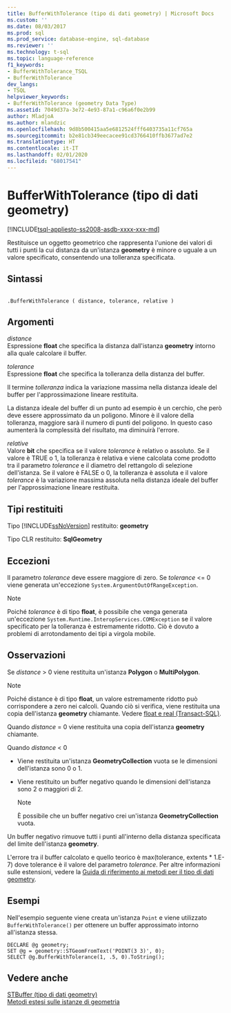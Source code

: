 ```yaml
---
title: BufferWithTolerance (tipo di dati geometry) | Microsoft Docs
ms.custom: ''
ms.date: 08/03/2017
ms.prod: sql
ms.prod_service: database-engine, sql-database
ms.reviewer: ''
ms.technology: t-sql
ms.topic: language-reference
f1_keywords:
- BufferWithTolerance_TSQL
- BufferWithTolerance
dev_langs:
- TSQL
helpviewer_keywords:
- BufferWithTolerance (geometry Data Type)
ms.assetid: 7049d37a-3e72-4e93-87a1-c96a6f0e2b99
author: MladjoA
ms.author: mlandzic
ms.openlocfilehash: 9d8b500415aa5e6812524fff6403735a11cf765a
ms.sourcegitcommit: b2e81cb349eecacee91cd3766410ffb3677ad7e2
ms.translationtype: HT
ms.contentlocale: it-IT
ms.lasthandoff: 02/01/2020
ms.locfileid: "68017541"
---
```

# <a name="bufferwithtolerance-geometry-data-type"></a>BufferWithTolerance (tipo di dati geometry)
[!INCLUDE[tsql-appliesto-ss2008-asdb-xxxx-xxx-md](../../includes/tsql-appliesto-ss2008-asdb-xxxx-xxx-md.md)]

Restituisce un oggetto geometrico che rappresenta l'unione dei valori di tutti i punti la cui distanza da un'istanza **geometry** è minore o uguale a un valore specificato, consentendo una tolleranza specificata.
  
## <a name="syntax"></a>Sintassi  
  
```  
  
.BufferWithTolerance ( distance, tolerance, relative )  
```  
  
## <a name="arguments"></a>Argomenti  
 *distance*  
 Espressione **float** che specifica la distanza dall'istanza **geometry** intorno alla quale calcolare il buffer.  
  
 *tolerance*  
 Espressione **float** che specifica la tolleranza della distanza del buffer.  
  
 Il termine *tolleranza* indica la variazione massima nella distanza ideale del buffer per l'approssimazione lineare restituita.  
  
 La distanza ideale del buffer di un punto ad esempio è un cerchio, che però deve essere approssimato da un poligono. Minore è il valore della tolleranza, maggiore sarà il numero di punti del poligono. In questo caso aumenterà la complessità del risultato, ma diminuirà l'errore.  
  
 *relative*  
 Valore **bit** che specifica se il valore *tolerance* è relativo o assoluto. Se il valore è TRUE o 1, la tolleranza è relativa e viene calcolata come prodotto tra il parametro *tolerance* e il diametro del rettangolo di selezione dell'istanza. Se il valore è FALSE o 0, la tolleranza è assoluta e il valore *tolerance* è la variazione massima assoluta nella distanza ideale del buffer per l'approssimazione lineare restituita.  
  
## <a name="return-types"></a>Tipi restituiti  
 Tipo [!INCLUDE[ssNoVersion](../../includes/ssnoversion-md.md)] restituito: **geometry**  
  
 Tipo CLR restituito: **SqlGeometry**  
  
## <a name="exceptions"></a>Eccezioni  
 Il parametro *tolerance* deve essere maggiore di zero. Se *tolerance* <= 0 viene generata un'eccezione `System.ArgumentOutOfRangeException`.  
  
> [!NOTE]  
>  Poiché *tolerance* è di tipo **float**, è possibile che venga generata un'eccezione `System.Runtime.InteropServices.COMException` se il valore specificato per la tolleranza è estremamente ridotto. Ciò è dovuto a problemi di arrotondamento dei tipi a virgola mobile.  
  
## <a name="remarks"></a>Osservazioni  
 Se *distance* > 0 viene restituita un'istanza **Polygon** o **MultiPolygon**.  
  
> [!NOTE]  
>  Poiché distance è di tipo **float**, un valore estremamente ridotto può corrispondere a zero nei calcoli. Quando ciò si verifica, viene restituita una copia dell'istanza **geometry** chiamante. Vedere [float e real &#40;Transact-SQL&#41;](../../t-sql/data-types/float-and-real-transact-sql.md).  
  
 Quando *distance* = 0 viene restituita una copia dell'istanza **geometry** chiamante.  
  
 Quando *distance* < 0  
  
-   Viene restituita un'istanza **GeometryCollection** vuota se le dimensioni dell'istanza sono 0 o 1.  
  
-   Viene restituito un buffer negativo quando le dimensioni dell'istanza sono 2 o maggiori di 2.  
  
    > [!NOTE]  
    >  È possibile che un buffer negativo crei un'istanza **GeometryCollection** vuota.  
  
 Un buffer negativo rimuove tutti i punti all'interno della distanza specificata del limite dell'istanza **geometry**.  
  
 L'errore tra il buffer calcolato e quello teorico è max(tolerance, extents \* 1.E-7) dove tolerance è il valore del parametro *tolerance*. Per altre informazioni sulle estensioni, vedere la [Guida di riferimento ai metodi per il tipo di dati geometry](https://msdn.microsoft.com/library/d88e632b-6b2f-4466-a15f-9fbef1a347a7).  
  
## <a name="examples"></a>Esempi  
 Nell'esempio seguente viene creata un'istanza `Point` e viene utilizzato `BufferWithTolerance()` per ottenere un buffer approssimato intorno all'istanza stessa.  
  
```  
DECLARE @g geometry;  
SET @g = geometry::STGeomFromText('POINT(3 3)', 0);  
SELECT @g.BufferWithTolerance(1, .5, 0).ToString();  
```  
  
## <a name="see-also"></a>Vedere anche  
 [STBuffer &#40;tipo di dati geometry&#41;](../../t-sql/spatial-geometry/stbuffer-geometry-data-type.md)   
 [Metodi estesi sulle istanze di geometria](../../t-sql/spatial-geometry/extended-methods-on-geometry-instances.md)  
  
  

